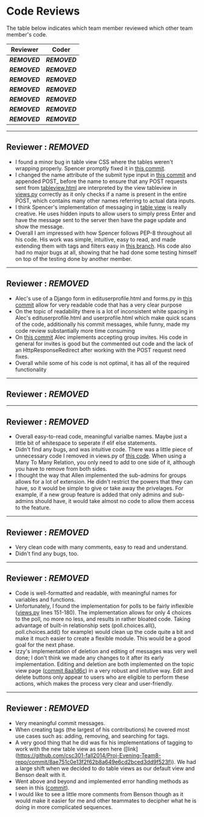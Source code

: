 # Code Reviews

The table below indicates which team member reviewed which other team member's code.

| Reviewer | Coder |
| -------- | ----- |
| ***REMOVED*** |  ***REMOVED*** |
| ***REMOVED*** |  ***REMOVED*** |
| ***REMOVED*** |  ***REMOVED*** |
| ***REMOVED*** |  ***REMOVED*** |
| ***REMOVED*** |  ***REMOVED*** |
| ***REMOVED*** |  ***REMOVED*** |
| ***REMOVED*** |  ***REMOVED*** |

------

## Reviewer : ***REMOVED***

 * I found a minor bug in table view CSS where the tables weren't wrapping properly. Spencer promptly fixed it in [this commit](https://github.com/csc301-fall2014/Proj-Evening-Team8-repo/commit/70358fdb284ec396d1fa0b3c7318d0bec62ad690).
 * I changed the name attribute of the submit type input in [this commit](https://github.com/csc301-fall2014/Proj-Evening-Team8-repo/commit/f27671831f6133e6be8ac6c3776ea9df4da3b863) and appended POST_ before the name to ensure that any POST requests sent from [tableview.html](https://github.com/csc301-fall2014/Proj-Evening-Team8-repo/blob/tagsintables59/messageboard/mainsite/templates/tableview.html) are interpreted by the view tableview in [views.py](https://github.com/csc301-fall2014/Proj-Evening-Team8-repo/blob/tagsintables59/messageboard/mainsite/views.py) correctly as it only checks if a name is present in the entire POST, which contains many other names referring to actual data inputs.
 * I think Spencer's implementation of messaging in [table view](https://github.com/csc301-fall2014/Proj-Evening-Team8-repo/blob/tagsintables59/messageboard/mainsite/templates/tableview.html) is really creative. He uses hidden inputs to allow users to simply press Enter and have the message sent to the server then have the page update and show the message.
 * Overall I am impressed with how Spencer follows PEP-8 throughout all his code. His work was simple, intuitive, easy to read, and made extending them with tags and filters easy in [this branch](https://github.com/csc301-fall2014/Proj-Evening-Team8-repo/tree/tagsintables59). His code also had no major bugs at all, showing that he had done some testing himself on top of the testing done by another member.

-----

## Reviewer : ***REMOVED***

* Alec's use of a Django form in edituserprofile.html and forms.py in [this commit](https://github.com/csc301-fall2014/Proj-Evening-Team8-repo/commit/a2e6263c868f7239d344f6889ee0d5d33fa116cd) allow for very readable code that has a very clear purpose
* On the topic of readability there is a lot of inconsistent white spacing in Alec's edituserprofile.html and userprofile.html which make quick scans of the code, additionally his commit messages, while funny, made my code review substantially more time consuming
* On [this commit](https://github.com/csc301-fall2014/Proj-Evening-Team8-repo/commit/2b818c542ddaae44605b89eb529b7ad0c50a710b) Alec implements accepting group invites. His code in general for invites is good but the commented out code and the lack of an HttpResponseRedirect after working with the POST request need fixes.
* Overall while some of his code is not optimal, it has all of the required functionality

-----

## Reviewer : ***REMOVED***

-----

## Reviewer : ***REMOVED***

 * Overall easy-to-read code, meaningful varialbe names. Maybe just a little bit of whitespace to seperate if elif else statements.
 * Didn't find any bugs, and was intuitive code. There was a little piece of unnecessary code I removed in views.py of [this code](https://github.com/csc301-fall2014/Proj-Evening-Team8-repo/tree/subadmins50). When using a Many To Many Relation, you only need to add to one side of it, although you have to remove from both sides.
 * I thought the way that Allen implemented the sub-admins for groups allows for a lot of extension. He didn't restrict the powers that they can have, so it would be simple to give or take away the privelages. For example, if a new group feature is added that only admins and sub-admins should have, it would take almost no code to allow them access to the feature.

-----

## Reviewer : ***REMOVED***
 * Very clean code with many comments, easy to read and understand.
 * Didn't find any bugs, too.
-----

## Reviewer : ***REMOVED***

* Code is well-formatted and readable, with meaningful names for variables and functions.
* Unfortunately, I found the implementation for polls to be fairly inflexible ([views.py](https://github.com/csc301-fall2014/Proj-Evening-Team8-repo/blob/poll2/messageboard/mainsite/views.py) lines 151-180).  The implementation allows for only 4 choices to the poll, no more no less, and results in rather bloated code.  Taking advantage of built-in relationship sets (poll.choices.all(), poll.choices.add() for example) would clean up the code quite a bit and make it much easier to create a flexible module.  This would be a good goal for the next phase.
* Izzy's implementation of deletion and editing of messages was very well done;  I don't think we made any changes to it after its early implementation.  Editing and deletion are both implemented on the topic view page ([commit 8aa1d6c](8aa1d6c4fd1763d3e1c7d52423353941c4bb631e)) in a very robust and intutive way.  Edit and delete buttons only appear to users who are eligible to perform these actions, which makes the process very clear and user-friendly.

-----
## Reviewer : ***REMOVED***
* Very meaningful commit messages.
* When creating tags (the largest of his contributions) he covered most use cases such as: adding, removing, and searching for tags.
* A very good thing that he did was fix his implementations of tagging to work with the new table view as seen here ([link] (https://github.com/csc301-fall2014/Proj-Evening-Team8-repo/commit/8ae751c0e13f2f62b8a649e6cd2bced3dd9f523f)). We had a large shift when we decided to do table views as our default view and Benson dealt with it.
* Went above and beyond and implemented error handling methods as seen in this ([commit](https://github.com/csc301-fall2014/Proj-Evening-Team8-repo/commit/7f44e068475c6b6d88a4f950a111aec990b882f8)). 
* I would like to see a little more comments from Benson though as it would make it easier for me and other teammates to decipher what he is doing in more complicated sequences.

